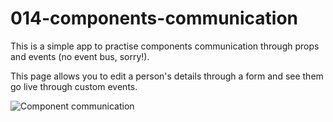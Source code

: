 # 014-components-communication

This is a simple app to practise components communication through props and events (no event bus, sorry!).

This page allows you to edit a person's details through a form and see them go live through custom events.

![Component communication](https://raw.githubusercontent.com/merciremi/vuejs-101/tree/master/014-components-communication/src/assets/vuejs-015.gif)
